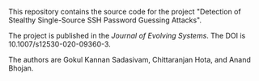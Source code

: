This repository contains the source code for the project "Detection of Stealthy Single-Source SSH Password Guessing Attacks".

The project is published in the _Journal of Evolving Systems_. The DOI is 10.1007/s12530-020-09360-3.

The authors are Gokul Kannan Sadasivam, Chittaranjan Hota, and Anand Bhojan.
